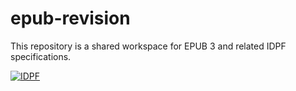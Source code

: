 # epub-revision

This repository is a shared workspace for EPUB 3 and related IDPF specifications.

<a href="http://www.idpf.org"><img src="http://www.idpf.org/images/idpflogo_index_web.gif" alt="IDPF"/></a>

